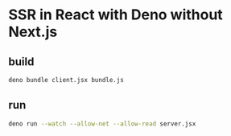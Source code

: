 # SSR in React with Deno without Next.js

## build

```bash
deno bundle client.jsx bundle.js
```

## run

```bash
deno run --watch --allow-net --allow-read server.jsx
```
